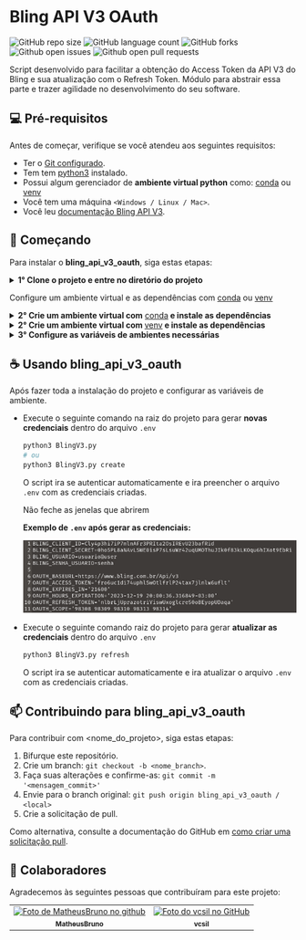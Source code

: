 # Bling API V3 OAuth

![GitHub repo size](https://img.shields.io/github/repo-size/vcsil/bling_api_v3_oauth?style=for-the-badge)
![GitHub language count](https://img.shields.io/github/languages/count/vcsil/bling_api_v3_oauth?style=for-the-badge)
![GitHub forks](https://img.shields.io/github/forks/vcsil/bling_api_v3_oauth?style=for-the-badge)
![Github open issues](https://img.shields.io/github/issues/vcsil/bling_api_v3_oauth?style=for-the-badge)
![Github open pull requests](https://img.shields.io/github/issues-pr/vcsil/bling_api_v3_oauth?style=for-the-badge)

Script desenvolvido para facilitar a obtenção do Access Token da API V3 do Bling e sua atualização com o Refresh Token. Módulo para abstrair essa parte e trazer agilidade no desenvolvimento do seu software.

## 💻 Pré-requisitos

Antes de começar, verifique se você atendeu aos seguintes requisitos:

- Ter o [Git configurado](https://docs.github.com/pt/get-started/quickstart/set-up-git).
- Tem tem [python3](https://www.python.org/downloads/) instalado.
- Possui algum gerenciador de **ambiente virtual python** como: [conda](https://conda.io/projects/conda/en/latest/user-guide/index.html) ou [venv](https://docs.python.org/pt-br/3/library/venv.html)
- Você tem uma máquina `<Windows / Linux / Mac>`.
- Você leu [documentação Bling API V3](https://developer.bling.com.br/).

## 🎉 Começando

Para instalar o **bling_api_v3_oauth**, siga estas etapas:

<details>
<summary><b> 1° Clone o projeto e entre no diretório do projeto</b></summary>

1. **Clone o projeto.** Abra o seu terminal e digite:
    
    ~~~bash
    git clone https://github.com/vcsil/bling_api_v3_oauth.git
    ~~~
    
2. Entre no diretório do projeto:
    
    ```bash
    cd bling_api_v3_oauth
    ```
</details>

Configure um ambiente virtual e as dependências com [conda](https://conda.io/projects/conda/en/latest/user-guide/index.html) ou [venv](https://docs.python.org/pt-br/3/library/venv.html)

<details>
<summary><b>2° Crie um ambiente virtual com</b> <a href="https://conda.io/projects/conda/en/latest/user-guide/index.html" target="_blank">conda</a><b> e instale as dependências</b></summary>

É necessário ter [conda](https://docs.conda.io/projects/conda/en/latest/user-guide/install/download.html) previamente instalado.

1. Crie um ambiente virtual com **conda** e **instale** as dependências dos projetos.
    
    ~~~bash
    conda create -n bling_oauth --file environment.txt -y
    ~~~
    
    Note que o nome do ambiente virtual criado é “bling_oauth”
    
    A flag `-y` no final permite a instalação automática dos pacotes, remova caso queria acompanhar quais serão instalados.
    
2. Ative o ambiente virtual criado
    
    ```bash
    conda activate bling_oauth
    ```
    
3. Você verá o nome do ambiente virtual no seu prompt de comando, indicando que o ambiente está ativo. Exemplo:
    
    ```bash
    (bling_oauth) $
    ```
</details>

<details>
<summary><b>2° Crie um ambiente virtual com </b><a href="https://docs.python.org/pt-br/3/library/venv.html" target="_blank">venv</a><b> e instale as dependências</b></summary>

1. Crie um ambiente virtual com venv.
    
    ```bash
    python3 -m venv bling_oauth
    ```
    
    Note que o nome do ambiente virtual criado é “bling_oauth”
    
2. Ative o ambiente virtual criado
    
    ```bash
    # No Linux/Mac:
    source bling_oauth/bin/activate  
    
    # No Windows (PowerShell):
    .\bling_oauth\Scripts\Activate
    # No Windows (cmd):
    .\bling_oauth\Scripts\activate.bat
    ```
    
3. Você verá o nome do ambiente virtual no seu prompt de comando, indicando que o ambiente está ativo. **Exemplo**:
    
    ```bash
    (bling_oauth) $
    ```
    
4. Instale as dependências necessárias.
    
    ```bash
    pip install -r requirements.txt
    ```
</details>

<details>
<summary><b> 3° Configure as variáveis de ambientes necessárias</b></summary>

1. Faça uma cópia do arquivo `.env.example` e crie o `.env` que será usado 
    
    ```bash
    # No Linux/Mac:
    cp ./.env.example ./.env
    
    # No Windows (PowerShell):
    Copy-Item -Path "./.env.example" -Destination "./.env"
    
    # No Windows (cmd)
    copy ./.env.example ./.env
    ```
    
2. Abra o arquivo `.env` com o seu editor de texto preferido e forneça as credenciais
    - `BLING_CLIENT_ID`: fornecido na página do aplicativo no Bling
    - `BLING_CLIENT_SECRET`: fornecido na página do aplicativo no Bling
        
        ![[Acesse a documentação da API BLING V3](https://developer.bling.com.br/aplicativos#visualiza%C3%A7%C3%A3o)](images/CredentialsBling.png)
        
        [Acesse a documentação da API BLING V3](https://developer.bling.com.br/aplicativos#visualiza%C3%A7%C3%A3o)
        
    - `BLING_USUARIO`: Usuário do bling para liberar acesso as informações necessárias da conta. Utilizado para fazer o login com a autentificação OAuth e gerar as credenciais. Verifique sempre o escopo da aplicação.
    - `BLING_SENHA_USUARIO`: Senha do usuário
    
    > [!WARNING]\
    > Nunca compartilhe os dados contido no .env
    
    **Exemplo de `.env` preenchido**
    
    ![Exemplo Env 1](images/ExemploEnv1.png)
    </details>

## **☕ Usando bling_api_v3_oauth**

Após fazer toda a instalação do projeto e configurar as variáveis de ambiente. 

- Execute o seguinte comando na raiz do projeto para gerar **novas credenciais** dentro do arquivo `.env`
    
    ```bash
    python3 BlingV3.py
    # ou 
    python3 BlingV3.py create
    ```
    
    O script ira se autenticar automaticamente e ira preencher o arquivo `.env` com as credenciais criadas.
    
    Não feche as jenelas que abrirem
    
    **Exemplo de `.env` após gerar as credenciais:**
    
    ![Exemplo Env preenchido](images/ExemploEnv2.png)
    
- Execute o seguinte comando raiz do projeto para gerar **atualizar as credenciais** dentro do arquivo `.env`
    
    ```bash
    python3 BlingV3.py refresh
    ```
    
    O script ira se autenticar automaticamente e ira atualizar o arquivo `.env` com as credenciais criadas.

## 📫 Contribuindo para bling_api_v3_oauth

Para contribuir com <nome_do_projeto>, siga estas etapas:

1. Bifurque este repositório.
2. Crie um branch: `git checkout -b <nome_branch>`.
3. Faça suas alterações e confirme-as: `git commit -m '<mensagem_commit>'`
4. Envie para o branch original: `git push origin bling_api_v3_oauth / <local>`
5. Crie a solicitação de pull.

Como alternativa, consulte a documentação do GitHub em [como criar uma solicitação pull](https://help.github.com/en/github/collaborating-with-issues-and-pull-requests/creating-a-pull-request).

## 🤝 Colaboradores

Agradecemos às seguintes pessoas que contribuíram para este projeto:

<table>
  <tr>
    <td align="center">
      <a href="https://github.com/MatheusBruno" title="foto de MatheusBruno">
        <img src="https://avatars.githubusercontent.com/u/41217318" width="100px;" alt="Foto de MatheusBruno no github"/><br>
        <sub>
          <b>MatheusBruno</b>
        </sub>
      </a>
    </td>
    <td align="center">
      <a href="https://github.com/vcsil" title="foto de vcsil">
        <img src="https://avatars.githubusercontent.com/u/74621269" width="100px;" alt="Foto do vcsil no GitHub"/><br>
        <sub>
          <b>vcsil</b>
        </sub>
      </a>
    </td>
  </tr>
</table>